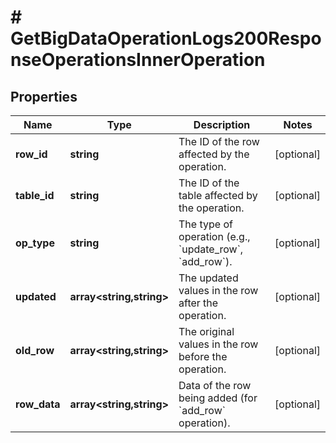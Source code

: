 # # GetBigDataOperationLogs200ResponseOperationsInnerOperation

## Properties

Name | Type | Description | Notes
------------ | ------------- | ------------- | -------------
**row_id** | **string** | The ID of the row affected by the operation. | [optional]
**table_id** | **string** | The ID of the table affected by the operation. | [optional]
**op_type** | **string** | The type of operation (e.g., &#x60;update_row&#x60;, &#x60;add_row&#x60;). | [optional]
**updated** | **array<string,string>** | The updated values in the row after the operation. | [optional]
**old_row** | **array<string,string>** | The original values in the row before the operation. | [optional]
**row_data** | **array<string,string>** | Data of the row being added (for &#x60;add_row&#x60; operation). | [optional]

